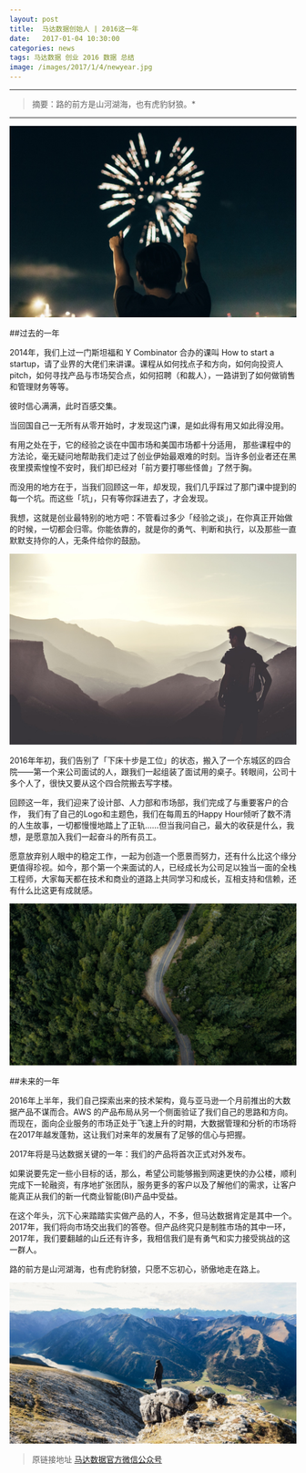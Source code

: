 ```yaml
---
layout: post
title:  马达数据创始人 | 2016这一年
date:   2017-01-04 10:30:00
categories: news
tags: 马达数据 创业 2016 数据 总结 
image: /images/2017/1/4/newyear.jpg
---
```


---------
>摘要：路的前方是山河湖海，也有虎豹豺狼。*

--------

![alt text](/images/2017/1/4/newyear.jpg)

##过去的一年


2014年，我们上过一门斯坦福和 Y Combinator 合办的课叫 How to start a startup，请了业界的大佬们来讲课。课程从如何找点子和方向，如何向投资人 pitch，如何寻找产品与市场契合点，如何招聘（和裁人），一路讲到了如何做销售和管理财务等等。


彼时信心满满，此时百感交集。

当回国自己一无所有从零开始时，才发现这门课，是如此得有用又如此得没用。
 
有用之处在于，它的经验之谈在中国市场和美国市场都十分适用， 那些课程中的方法论，毫无疑问地帮助我们走过了创业伊始最艰难的时刻。当许多创业者还在黑夜里摸索惶惶不安时，我们却已经对「前方要打哪些怪兽」了然于胸。

而没用的地方在于，当我们回顾这一年，却发现，我们几乎踩过了那门课中提到的每一个坑。而这些「坑」，只有等你踩进去了，才会发现。
 
我想，这就是创业最特别的地方吧：不管看过多少「经验之谈」，在你真正开始做的时候，一切都会归零。你能依靠的，就是你的勇气、判断和执行，以及那些一直默默支持你的人，无条件给你的鼓励。


![alt text](/images/2017/1/4/mountains.jpeg)


2016年年初，我们告别了「下床十步是工位」的状态，搬入了一个东城区的四合院——第一个来公司面试的人，跟我们一起组装了面试用的桌子。转眼间，公司十多个人了，很快又要从这个四合院搬去写字楼。

回顾这一年，我们迎来了设计部、人力部和市场部，我们完成了与重要客户的合作， 我们有了自己的Logo和主题色，我们在每周五的Happy Hour倾听了数不清的人生故事，一切都慢慢地踏上了正轨……但当我问自己，最大的收获是什么，我想，是愿意加入我们一起奋斗的所有员工。

愿意放弃别人眼中的稳定工作，一起为创造一个愿景而努力，还有什么比这个缘分更值得珍视。如今，那个第一个来面试的人，已经成长为公司足以独当一面的全栈工程师，大家每天都在技术和商业的道路上共同学习和成长，互相支持和信赖，还有什么比这更有成就感。


![alt text](/images/2017/1/4/road.jpeg)


##未来的一年

2016年上半年，我们自己探索出来的技术架构，竟与亚马逊一个月前推出的大数据产品不谋而合。AWS 的产品布局从另一个侧面验证了我们自己的思路和方向。而现在，面向企业服务的市场正处于飞速上升的时期，大数据管理和分析的市场将在2017年越发蓬勃，这让我们对来年的发展有了足够的信心与把握。
 
2017年将是马达数据关键的一年：我们的产品将首次正式对外发布。

如果说要先定一些小目标的话，那么，希望公司能够搬到网速更快的办公楼，顺利完成下一轮融资，有序地扩张团队，服务更多的客户以及了解他们的需求，让客户能真正从我们的新一代商业智能(BI)产品中受益。


在这个年头，沉下心来踏踏实实做产品的人，不多，但马达数据肯定是其中一个。2017年，我们将向市场交出我们的答卷。但产品终究只是制胜市场的其中一环，2017年，我们要翻越的山丘还有许多，我相信我们是有勇气和实力接受挑战的这一群人。

路的前方是山河湖海，也有虎豹豺狼，只愿不忘初心，骄傲地走在路上。


![alt text](/images/2017/1/4/lake.jpeg)


> 原链接地址 [马达数据官方微信公众号](http://mp.weixin.qq.com/s/SxwqNqc1_2vG78e-PeDFZw)